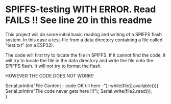 # SPIFFS-testing WITH ERROR. Read FAILS !! See line 20 in this readme
This project will do some initial basic reading and writing of a SPIFFS flash system.
In this case a test-file from a data directory containing a file called "test.txt" (on a ESP32). 

The code will first try to locate the file in SPIFFS.
If it cannot find the code, it will try to locate the file in the data directory
and write the file onto the SPIFFS flash.
It will not try to format the flash.

HOWEVER THE CODE DOES NOT WORK!!

  Serial.println("File Content - code OK till here -"); 
    while(file2.available()){
        Serial.println("File code never gets here !!!"); 
        Serial.write(file2.read());        
    }






